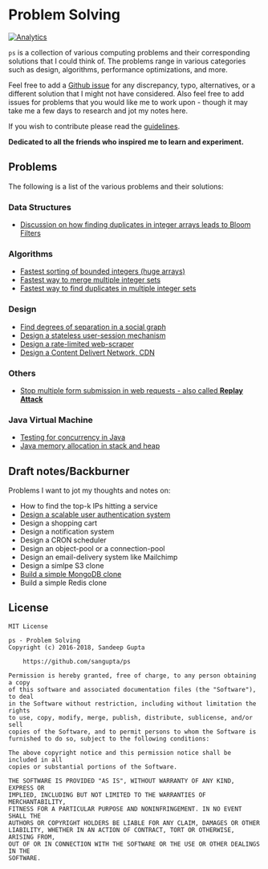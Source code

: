 # Problem Solving

[![Analytics](https://ga-beacon.appspot.com/UA-1187941-16/ps)](https://github.com/sangupta/ps)

`ps` is a collection of various computing problems and their corresponding solutions
that I could think of. The problems range in various categories such as design,
algorithms, performance optimizations, and more.

Feel free to add a [Github issue](https://github.com/sangupta/ps/issues) for any discrepancy,
typo, alternatives, or a different solution that I might not have considered. Also feel free to
add issues for problems that you would like me to work upon - though it may take me a few days to
research and jot my notes here.

If you wish to contribute please read the [guidelines](CONTRIBUTING.md).

**Dedicated to all the friends who inspired me to learn and experiment.**

## Problems

The following is a list of the various problems and their solutions:

### Data Structures

* [Discussion on how finding duplicates in integer arrays leads to Bloom Filters](solutions/2016/integer-duplicates-to-bloom-filters.md)

### Algorithms

* [Fastest sorting of bounded integers (huge arrays)](solutions/2016/fastest-sorting-integers.md)
* [Fastest way to merge multiple integer sets](solutions/2016/merge-multiple-integer-sets.md)
* [Fastest way to find duplicates in multiple integer sets](solutions/2016/fastest-duplicates-integer-sets.md)

### Design

* [Find degrees of separation in a social graph](solutions/2016/degrees-of-separation-social-graph.md)
* [Design a stateless user-session mechanism](solutions/2016/stateless-user-session.md)
* [Design a rate-limited web-scraper](solutions/2016/rate-limited-web-scraper.md)
* [Design a Content Delivert Network, CDN](solutions/2017/cdn-design.md)

### Others

* [Stop multiple form submission in web requests - also called **Replay Attack**](solutions/2016/stop-replay-attack.md)

### Java Virtual Machine

* [Testing for concurrency in Java](solutions/2016/concurrent-testing-junit.md)
* [Java memory allocation in stack and heap](solutions/2017/java-memory-allocation-stack-heap.md)


## Draft notes/Backburner

Problems I want to jot my thoughts and notes on:

* How to find the top-k IPs hitting a service
* [Design a scalable user authentication system](solutions/2017/scalable-user-auth-system.md)
* Design a shopping cart
* Design a notification system
* Design a CRON scheduler
* Design an object-pool or a connection-pool
* Design an email-delivery system like Mailchimp
* Design a simlpe S3 clone
* [Build a simple MongoDB clone](solutions/2018/build-mongodb.md)
* Build a simple Redis clone

## License

```
MIT License

ps - Problem Solving
Copyright (c) 2016-2018, Sandeep Gupta

	https://github.com/sangupta/ps

Permission is hereby granted, free of charge, to any person obtaining a copy
of this software and associated documentation files (the "Software"), to deal
in the Software without restriction, including without limitation the rights
to use, copy, modify, merge, publish, distribute, sublicense, and/or sell
copies of the Software, and to permit persons to whom the Software is
furnished to do so, subject to the following conditions:

The above copyright notice and this permission notice shall be included in all
copies or substantial portions of the Software.

THE SOFTWARE IS PROVIDED "AS IS", WITHOUT WARRANTY OF ANY KIND, EXPRESS OR
IMPLIED, INCLUDING BUT NOT LIMITED TO THE WARRANTIES OF MERCHANTABILITY,
FITNESS FOR A PARTICULAR PURPOSE AND NONINFRINGEMENT. IN NO EVENT SHALL THE
AUTHORS OR COPYRIGHT HOLDERS BE LIABLE FOR ANY CLAIM, DAMAGES OR OTHER
LIABILITY, WHETHER IN AN ACTION OF CONTRACT, TORT OR OTHERWISE, ARISING FROM,
OUT OF OR IN CONNECTION WITH THE SOFTWARE OR THE USE OR OTHER DEALINGS IN THE
SOFTWARE.
```
